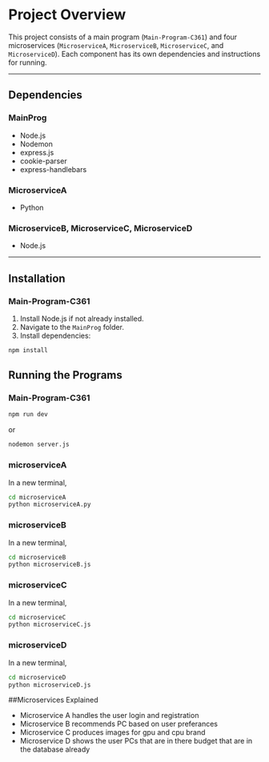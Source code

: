 # Project Overview

This project consists of a main program (`Main-Program-C361`) and four microservices (`MicroserviceA`, `MicroserviceB`, `MicroserviceC`, and `MicroserviceD`). Each component has its own dependencies and instructions for running.

---

## Dependencies

### MainProg
- Node.js
- Nodemon
- express.js
- cookie-parser
- express-handlebars

### MicroserviceA
- Python

### MicroserviceB, MicroserviceC, MicroserviceD
- Node.js

---

## Installation

### Main-Program-C361
1. Install Node.js if not already installed.
2. Navigate to the `MainProg` folder.
3. Install dependencies:

```bash
npm install
```

## Running the Programs

### Main-Program-C361
```bash 
npm run dev
```
or
```bash
nodemon server.js
 ```

### microserviceA
In a new terminal,
```bash
cd microserviceA 
python microserviceA.py
 ```

### microserviceB
In a new terminal,
```bash
cd microserviceB 
python microserviceB.js
```

### microserviceC
In a new terminal,
```bash
cd microserviceC 
python microserviceC.js
```

### microserviceD
In a new terminal,
```bash
cd microserviceD 
python microserviceD.js
```
##Microservices Explained
- Microservice A handles the user login and registration
- Microservice B recommends PC based on user preferances
- Microservice C produces images for gpu and cpu brand
- Microservice D shows the user PCs that are in there budget that are in the database already





